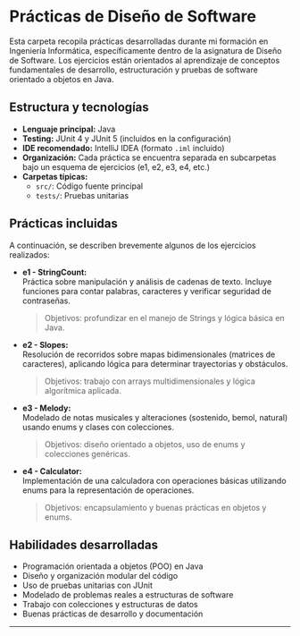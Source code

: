 # Prácticas de Diseño de Software

Esta carpeta recopila prácticas desarrolladas durante mi formación en Ingeniería Informática, específicamente dentro de la asignatura de Diseño de Software. Los ejercicios están orientados al aprendizaje de conceptos fundamentales de desarrollo, estructuración y pruebas de software orientado a objetos en Java.

## Estructura y tecnologías

- **Lenguaje principal:** Java
- **Testing:** JUnit 4 y JUnit 5 (incluidos en la configuración)
- **IDE recomendado:** IntelliJ IDEA (formato `.iml` incluido)
- **Organización:** Cada práctica se encuentra separada en subcarpetas bajo un esquema de ejercicios (e1, e2, e3, e4, etc.)
- **Carpetas típicas:**  
  - `src/`: Código fuente principal  
  - `tests/`: Pruebas unitarias

## Prácticas incluidas

A continuación, se describen brevemente algunos de los ejercicios realizados:

- **e1 - StringCount:**  
  Práctica sobre manipulación y análisis de cadenas de texto. Incluye funciones para contar palabras, caracteres y verificar seguridad de contraseñas.  
  > Objetivos: profundizar en el manejo de Strings y lógica básica en Java.

- **e2 - Slopes:**  
  Resolución de recorridos sobre mapas bidimensionales (matrices de caracteres), aplicando lógica para determinar trayectorias y obstáculos.  
  > Objetivos: trabajo con arrays multidimensionales y lógica algorítmica aplicada.

- **e3 - Melody:**  
  Modelado de notas musicales y alteraciones (sostenido, bemol, natural) usando enums y clases con colecciones.  
  > Objetivos: diseño orientado a objetos, uso de enums y colecciones genéricas.

- **e4 - Calculator:**  
  Implementación de una calculadora con operaciones básicas utilizando enums para la representación de operaciones.  
  > Objetivos: encapsulamiento y buenas prácticas en objetos y enums.

## Habilidades desarrolladas

- Programación orientada a objetos (POO) en Java
- Diseño y organización modular del código
- Uso de pruebas unitarias con JUnit
- Modelado de problemas reales a estructuras de software
- Trabajo con colecciones y estructuras de datos
- Buenas prácticas de desarrollo y documentación

---
